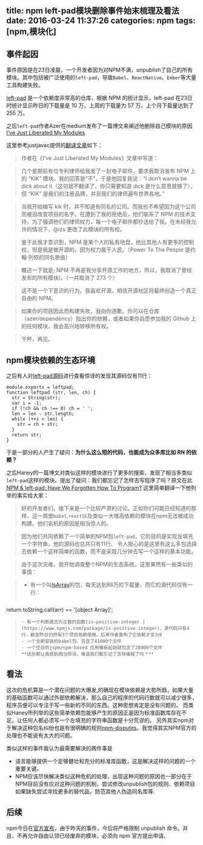 title: npm left-pad模块删除事件始末梳理及看法
date: 2016-03-24 11:37:26
categories: npm
tags: [npm,模块化]
---
## 事件起因
事件原因是在23日凌晨，一个开发者因为对NPM不满，unpublish了自己的所有模块。其中包括被广泛使用的`left-pad`，导致`Babel`、`ReactNative`、`Ember`等大量工具构建失败。

[left-pad](https://www.npmjs.com/package/left-pad) 是一个依赖度非常高的仓库，根据 NPM 的统计显示，left-pad 在23日时统计显示昨日的下载量是 10 万，上周的下载量为 57 万，上个月下载量达到了 255 万。

之后`left-pad`作者Azer在medium发布了一篇博文来阐述他删除自己模块的原因
[I’ve Just Liberated My Modules](https://medium.com/@azerbike/i-ve-just-liberated-my-modules-9045c06be67c#.7unu9xvjk)

这里参考justjavac提供的[翻译文章](http://mp.weixin.qq.com/s?__biz=MzI0NTAyNjE0NQ==&mid=427175657&idx=1&sn=57c0cda917797198df18552f7d8f4eca&scene=0#wechat_redirect)如下：
> 作者在《I've Just Liberated My Modules》文章中写道：

>几个星期前有位专利律师给我发了一封电子邮件，要求我取消发布 NPM 上的 “KIK” 模块。我的回答是“不”，于是他回复我说：“I don’t wanna be dick about it（这句就不翻译了，你只需要知道 dick 是什么意思就够了），但 “KIK” 是我们的注册品牌，并且我们的律师遍布世界各地。”

>当我开始编写 kik 时，并不知道有同名的公司。而我也不希望因为这个公司而被迫改变项目的名字。在遭到了我的拒绝后，他们联系了 NPM 的技术支持，为了强调他们的律师权力，每一个电子邮件都抄送给了我。在未经我允许的情况下，@izs 更改了此模块的所有权。

>鉴于此我才意识到，NPM 是某个人的私有地盘，他比其他人有更多的控制权，但是我是做开源的，因为权力属于人民。（Power To The People 是约翰·列侬的同名歌曲）

>概述一下就是; NPM 不再是我分享开源工作的地方，所以，我取消了曾经发布的所有模块)。（一共取消了 273 个）

>这不是一个下意识的行为。我喜欢开源，相信开源社区将最终创造一个真正自由的 NPM。

>如果你的项目因此而构建失败，我向你道歉。你可以在仓库（azer/dependency）指出你的依赖，或者如果你自愿参加我的 Github 上的任何模块，我会高兴地转移所有权。

>干杯，再见。

## npm模块依赖的生态环境
之后有人对[left-pad源码](https://github.com/azer/left-pad)进行查看惊讶的发现其源码仅有11行：
```
module.exports = leftpad;
function leftpad (str, len, ch) {
  str = String(str);
  var i = -1;
  if (!ch && ch !== 0) ch = ' ';
  len = len - str.length;
  while (++i < len) {
    str = ch + str;
  }
  return str;
}
```
于是一部分的人产生了疑问：**为什么这么短的代码，也能成为众多库比如 RN 的依赖？**

之后Haney的一篇博文对类似这样的模块进行了更多的搜索，发现了相当多类似`left-pad`这样的模块。提出了疑问：我们都忘记了怎样去写程序了吗？原文在此[NPM & left-pad: Have We Forgotten How To Program?](http://www.haneycodes.net/npm-left-pad-have-we-forgotten-how-to-program/)
这里简单翻译一下他列举的事实给大家：
>好的开发者们，接下来是一个比较严肃的讨论。正如你们可能已经知道的那样，这一周里`babel`,`react`以及类似一大堆高依赖的模块在npm无法被成功构建。他们宕机的原因是相当惊人的。

>因为他们共同依赖了一个简单的NPM包`left-pad`，它的目的是实现左填充一个字符串，他的源码也总共只有11行。
令人担心的是这里有这么多包选择去依赖一个这样简单的函数，而不是采取几分钟去写一个这样的基本功能。

>由于这次灾难，我开始调查整个NPM的生态系统。这里果然有一些类似的事情：

>- 有一个叫[IsArray](https://www.npmjs.com/package/isarray)的包，每天达到88万的下载量，而它的源代码仅有一行：
>```
return toString.call(arr) == '[object Array]';
>```
> - 有一个判断是否为正数的函数[is-positive-integer ](https://www.npmjs.com/package/is-positive-integer)，源代码只有4行，截至昨日仍然有3个项目依赖使用。后来作者重构了它依赖才变为0
> - 一个全新安装的babel包，包含了41000个文件
> - 一个空白的jspm/npm-based 应用模板起始就包含了28000个文件
>**这些都让我感到相当惊讶。难道我们都忘记了怎样编程了吗？**

## 看法
这次的危机算是一个潜在问题的大爆发,的确现在模块依赖是大势所趋，如果大量的基础函数可以通过外部依赖解决，那么自己的程序的代码行数就可以减少很多，程序员便可以专注于写一些新的不同的东西。这种思想肯定是没有问题的。
而类似Haney所列举的这些简单依赖包能够产生的原因正是因为标准函数库存在不足。让任何人都必须写一个左填充的字符串函数是十分荒谬的。
另外其实npm对于解决这种包名纠纷也是有很明确的规则[npm-disputes](https://docs.npmjs.com/misc/disputes)。我觉得其实NPM官方的处理也不能说有太大的问题。

类似这样的事件我认为最需要解决的两件事是
- 语言能够提供一个足够健壮和充分的标准库函数，这是解决这样的问题的一个重要关键。
- NPM应该尽快解决类似这种危机的处理，出现这种问题的原因也一部分在于NPM目前没有应对这种问题的机制，尝试修改unpublish包的规则、依赖项目如果缺失尝试寻找更多的替代品，防范其他人伪造同名库等.

## 后续

npm今日在[官方宣布](http://blog.npmjs.org/post/141577284765/kik-left-pad-and-npm)，由于昨天的事件，今后将严格限制 unpublish 命令。并且，不再允许自由认领已经废弃的模块，必须向 npm 官方提出申请。





